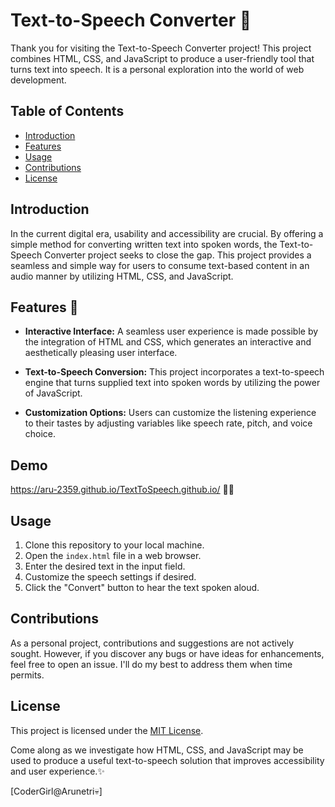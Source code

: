 # Text-to-Speech Converter :speech_balloon:

Thank you for visiting the Text-to-Speech Converter project! This project combines HTML, CSS, and JavaScript to produce a user-friendly tool that turns text into speech. It is a personal exploration into the world of web development.

## Table of Contents

- [Introduction](#introduction)
- [Features](#features)
- [Usage](#usage)
- [Contributions](#contributions)
- [License](#license)

## Introduction

In the current digital era, usability and accessibility are crucial. By offering a simple method for converting written text into spoken words, the Text-to-Speech Converter project seeks to close the gap. This project provides a seamless and simple way for users to consume text-based content in an audio manner by utilizing HTML, CSS, and JavaScript.

## Features :information_desk_person:

- **Interactive Interface:** A seamless user experience is made possible by the integration of HTML and CSS, which generates an interactive and aesthetically pleasing user interface.

- **Text-to-Speech Conversion:** This project incorporates a text-to-speech engine that turns supplied text into spoken words by utilizing the power of JavaScript.

- **Customization Options:** Users can customize the listening experience to their tastes by adjusting variables like speech rate, pitch, and voice choice.

## Demo
https://aru-2359.github.io/TextToSpeech.github.io/ :whale2::whale2:

## Usage

1. Clone this repository to your local machine.
2. Open the `index.html` file in a web browser.
3. Enter the desired text in the input field.
4. Customize the speech settings if desired.
5. Click the "Convert" button to hear the text spoken aloud.

## Contributions

As a personal project, contributions and suggestions are not actively sought. However, if you discover any bugs or have ideas for enhancements, feel free to open an issue. I'll do my best to address them when time permits.

## License

This project is licensed under the [MIT License](LICENSE).

Come along as we investigate how HTML, CSS, and JavaScript may be used to produce a useful text-to-speech solution that improves accessibility and user experience.:sparkles:

[CoderGirl@Arunetri💀]
